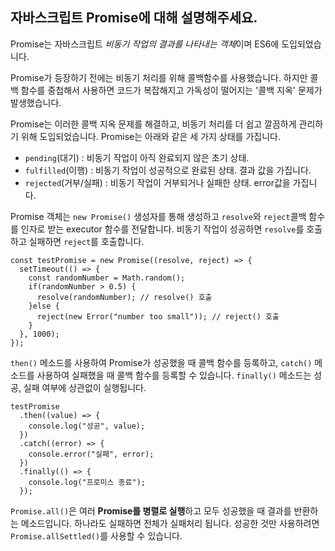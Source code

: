 ## 자바스크립트 Promise에 대해 설명해주세요.

Promise는 자바스크립트 *비동기 작업의 결과를 나타내는 객체*이며 ES6에 도입되었습니다. 

Promise가 등장하기 전에는 비동기 처리를 위해 콜백함수를 사용했습니다.
하지만 콜백 함수를 중첩해서 사용하면 코드가 복잡해지고 가독성이 떨어지는 '콜백 지옥' 문제가 발생했습니다.

Promise는 이러한 콜백 지옥 문제를 해결하고, 비동기 처리를 더 쉽고 깔끔하게 관리하기 위해 도입되었습니다.
Promise는 아래와 같은 세 가지 상태를 가집니다.
* `pending`(대기) : 비동기 작업이 아직 완료되지 않은 초기 상태.
* `fulfilled`(이행) : 비동기 작업이 성공적으로 완료된 상태. 결과 값을 가집니다.
* `rejected`(거부/실패) : 비동기 작업이 거부되거나 실패한 상태. error값을 가집니다.

Promise 객체는 `new Promise()` 생성자를 통해 생성하고 `resolve`와 `reject`콜백 함수를 인자로 받는 executor 함수를 전달합니다.
비동기 작업이 성공하면 `resolve`를 호출하고 실패하면 `reject`를 호출합니다.

```
const testPromise = new Promise((resolve, reject) => {
  setTimeout(() => {
    const randomNumber = Math.random();
    if(randomNumber > 0.5) {
      resolve(randomNumber); // resolve() 호출
    }else {
      reject(new Error("number too small")); // reject() 호출
    }
  }, 1000);
});
```

`then()` 메소드를 사용하여 Promise가 성공했을 때 콜백 함수를 등록하고, `catch()` 메소드를 사용하여 실패했을 때 콜백 함수를 등록할 수 있습니다.
`finally()` 메소드는 성공, 실패 여부에 상관없이 실행됩니다.

```
testPromise
  .then((value) => {
    console.log("성공", value);
  })
  .catch((error) => {
    console.error("실패", error);
  })
  .finally(() => {
    console.log("프로미스 종료");
  });
```

`Promise.all()`은 여러 **Promise를 병렬로 실행**하고 모두 성공했을 때 결과를 반환하는 메소드입니다. 
하나라도 실패하면 전체가 실패처리 됩니다. 성공한 것만 사용하려면 `Promise.allSettled()`를 사용할 수 있습니다.
